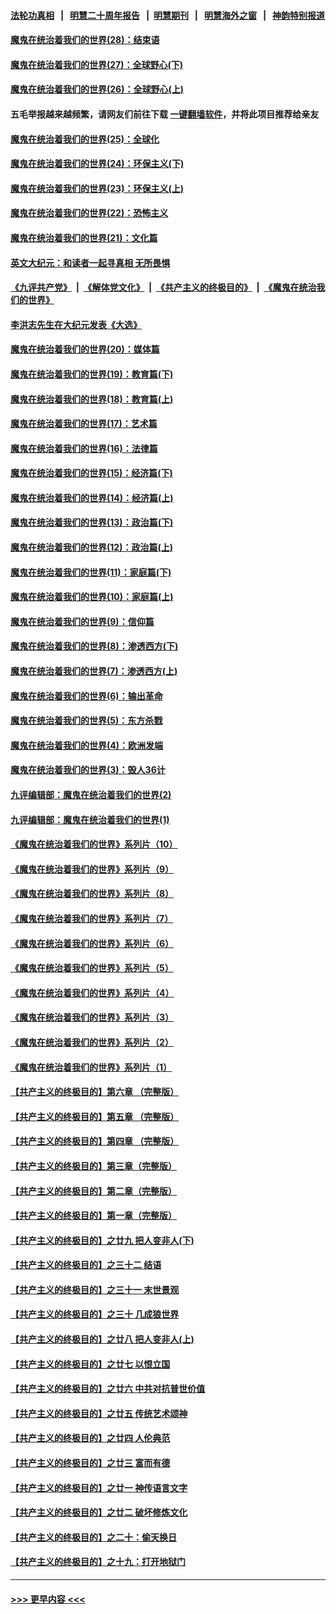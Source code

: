 #### [法轮功真相](https://github.com/gfw-breaker/truth/blob/master/README.md?t=0) &nbsp;&nbsp;|&nbsp;&nbsp; [明慧二十周年报告](https://github.com/gfw-breaker/mh-reports/blob/master/README.md?t=0) &nbsp;&nbsp;|&nbsp;&nbsp;[明慧期刊](https://github.com/gfw-breaker/mh-qikan) &nbsp;&nbsp;|&nbsp;&nbsp; [明慧海外之窗](https://github.com/gfw-breaker/mh-news/blob/master/README.md?t=0) &nbsp;&nbsp;|&nbsp;&nbsp; [神韵特别报道](https://github.com/gfw-breaker/mh-news/blob/master/shenyun.md?t=0)
#### [魔鬼在统治着我们的世界(28)：结束语](../pages/nsc422/n10936246.md?t=06131501) 
#### [魔鬼在统治着我们的世界(27)：全球野心(下)](../pages/nsc422/n10928319.md?t=06131501) 
#### [魔鬼在统治着我们的世界(26)：全球野心(上)](../pages/nsc422/n10900318.md?t=06131501) 
#### 五毛举报越来越频繁，请网友们前往下载 [一键翻墙软件](https://github.com/gfw-breaker/ssr-accounts)，并将此项目推荐给亲友
#### [魔鬼在统治着我们的世界(25)：全球化](../pages/nsc422/n10788205.md?t=06131501) 
#### [魔鬼在统治着我们的世界(24)：环保主义(下)](../pages/nsc422/n10695307.md?t=06131501) 
#### [魔鬼在统治着我们的世界(23)：环保主义(上)](../pages/nsc422/n10688613.md?t=06131501) 
#### [魔鬼在统治着我们的世界(22)：恐怖主义](../pages/nsc422/n10614727.md?t=06131501) 
#### [魔鬼在统治着我们的世界(21)：文化篇](../pages/nsc422/n10597706.md?t=06131501) 
#### [英文大纪元：和读者一起寻真相 无所畏惧](../pages/nsc422/n12542027.md?t=06131501) 
#### [《九评共产党》](https://github.com/begood0513/9ping.md/blob/master/README.md) &nbsp;|&nbsp; [《解体党文化》](../../../../jtdwh.md/blob/master/README.md)  &nbsp;|&nbsp; [《共产主义的终极目的》](../../../../gczydzjmd.md/blob/master/README.md) &nbsp;|&nbsp; [《魔鬼在统治我们的世界》](../../../../mgztzwmdsj.md/blob/master/README.md) 
#### [李洪志先生在大纪元发表《大选》](../pages/nsc422/n12534746.md?t=06131501) 
#### [魔鬼在统治着我们的世界(20)：媒体篇](../pages/nsc422/n10586579.md?t=06131501) 
#### [魔鬼在统治着我们的世界(19)：教育篇(下)](../pages/nsc422/n10564808.md?t=06131501) 
#### [魔鬼在统治着我们的世界(18)：教育篇(上)](../pages/nsc422/n10526970.md?t=06131501) 
#### [魔鬼在统治着我们的世界(17)：艺术篇](../pages/nsc422/n10499093.md?t=06131501) 
#### [魔鬼在统治着我们的世界(16)：法律篇](../pages/nsc422/n10485969.md?t=06131501) 
#### [魔鬼在统治着我们的世界(15)：经济篇(下)](../pages/nsc422/n10469975.md?t=06131501) 
#### [魔鬼在统治着我们的世界(14)：经济篇(上)](../pages/nsc422/n10457370.md?t=06131501) 
#### [魔鬼在统治着我们的世界(13)：政治篇(下)](../pages/nsc422/n10448270.md?t=06131501) 
#### [魔鬼在统治着我们的世界(12)：政治篇(上)](../pages/nsc422/n10444576.md?t=06131501) 
#### [魔鬼在统治着我们的世界(11)：家庭篇(下)](../pages/nsc422/n10440961.md?t=06131501) 
#### [魔鬼在统治着我们的世界(10)：家庭篇(上)](../pages/nsc422/n10435448.md?t=06131501) 
#### [魔鬼在统治着我们的世界(9)：信仰篇](../pages/nsc422/n10432159.md?t=06131501) 
#### [魔鬼在统治着我们的世界(8)：渗透西方(下)](../pages/nsc422/n10429603.md?t=06131501) 
#### [魔鬼在统治着我们的世界(7)：渗透西方(上)](../pages/nsc422/n10426013.md?t=06131501) 
#### [魔鬼在统治着我们的世界(6)：输出革命](../pages/nsc422/n10421536.md?t=06131501) 
#### [魔鬼在统治着我们的世界(5)：东方杀戮](../pages/nsc422/n10417707.md?t=06131501) 
#### [魔鬼在统治着我们的世界(4)：欧洲发端](../pages/nsc422/n10414890.md?t=06131501) 
#### [魔鬼在统治着我们的世界(3)：毁人36计](../pages/nsc422/n10411583.md?t=06131501) 
#### [九评编辑部：魔鬼在统治着我们的世界(2)](../pages/nsc422/n10410036.md?t=06131501) 
#### [九评编辑部：魔鬼在统治着我们的世界(1)](../pages/nsc422/n10406825.md?t=06131501) 
#### [《魔鬼在统治着我们的世界》系列片（10）](../pages/nsc422/n12292670.md?t=06131501) 
#### [《魔鬼在统治着我们的世界》系列片（9）](../pages/nsc422/n12290859.md?t=06131501) 
#### [《魔鬼在统治着我们的世界》系列片（8）](../pages/nsc422/n12287445.md?t=06131501) 
#### [《魔鬼在统治着我们的世界》系列片（7）](../pages/nsc422/n12283425.md?t=06131501) 
#### [《魔鬼在统治着我们的世界》系列片（6）](../pages/nsc422/n12282314.md?t=06131501) 
#### [《魔鬼在统治着我们的世界》系列片（5）](../pages/nsc422/n12281419.md?t=06131501) 
#### [《魔鬼在统治着我们的世界》系列片（4）](../pages/nsc422/n12274024.md?t=06131501) 
#### [《魔鬼在统治着我们的世界》系列片（3）](../pages/nsc422/n12271322.md?t=06131501) 
#### [《魔鬼在统治着我们的世界》系列片（2）](../pages/nsc422/n12269049.md?t=06131501) 
#### [《魔鬼在统治着我们的世界》系列片（1）](../pages/nsc422/n12267575.md?t=06131501) 
#### [【共产主义的终极目的】第六章 （完整版）](../pages/nsc422/n11428913.md?t=06131501) 
#### [【共产主义的终极目的】第五章 （完整版）](../pages/nsc422/n11428912.md?t=06131501) 
#### [【共产主义的终极目的】第四章 （完整版）](../pages/nsc422/n11428907.md?t=06131501) 
#### [【共产主义的终极目的】第三章（完整版）](../pages/nsc422/n11428848.md?t=06131501) 
#### [【共产主义的终极目的】第二章（完整版）](../pages/nsc422/n11428831.md?t=06131501) 
#### [【共产主义的终极目的】第一章（完整版）](../pages/nsc422/n11417651.md?t=06131501) 
#### [【共产主义的终极目的】之廿九 把人变非人(下)](../pages/nsc422/n11344140.md?t=06131501) 
#### [【共产主义的终极目的】之三十二 结语](../pages/nsc422/n11360535.md?t=06131501) 
#### [【共产主义的终极目的】之三十一 末世景观](../pages/nsc422/n11351129.md?t=06131501) 
#### [【共产主义的终极目的】之三十 几成狼世界](../pages/nsc422/n11348280.md?t=06131501) 
#### [【共产主义的终极目的】之廿八 把人变非人(上)](../pages/nsc422/n11340492.md?t=06131501) 
#### [【共产主义的终极目的】之廿七 以恨立国](../pages/nsc422/n11336944.md?t=06131501) 
#### [【共产主义的终极目的】之廿六 中共对抗普世价值](../pages/nsc422/n11324785.md?t=06131501) 
#### [【共产主义的终极目的】之廿五 传统艺术颂神](../pages/nsc422/n11296396.md?t=06131501) 
#### [【共产主义的终极目的】之廿四 人伦典范](../pages/nsc422/n11296397.md?t=06131501) 
#### [【共产主义的终极目的】之廿三 富而有德](../pages/nsc422/n11283598.md?t=06131501) 
#### [【共产主义的终极目的】之廿一 神传语言文字](../pages/nsc422/n11263265.md?t=06131501) 
#### [【共产主义的终极目的】之廿二 破坏修炼文化](../pages/nsc422/n11245728.md?t=06131501) 
#### [【共产主义的终极目的】之二十：偷天换日](../pages/nsc422/n11238846.md?t=06131501) 
#### [【共产主义的终极目的】之十九：打开地狱门](../pages/nsc422/n11206376.md?t=06131501) 

----
#### [ >>> 更早内容 <<< ](../indexes/nsc422-earlier.md)

